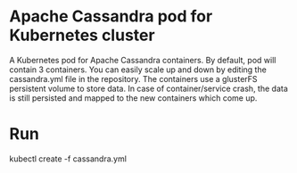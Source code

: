 # Apache Cassandra pod for Kubernetes cluster
A Kubernetes pod for Apache Cassandra containers. By default, pod will contain 3 containers. You can easily scale up and down by editing the cassandra.yml file in the repository. The containers use a glusterFS persistent volume to store data. In case of container/service crash, the data is still persisted and mapped to the new containers which come up.

# Run
kubectl create -f cassandra.yml
